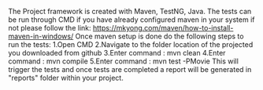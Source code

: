 The Project framework is created with Maven, TestNG, Java.
The tests can be run through CMD if you have already configured maven in your system if not please follow the link: https://mkyong.com/maven/how-to-install-maven-in-windows/
Once maven setup is done do the following steps to run the tests:
1.Open CMD
2.Navigate to the folder location of the projected you downloaded from github
3.Enter command :  mvn clean
4.Enter command :  mvn compile
5.Enter command :  mvn test -PMovie
This will trigger the tests and once tests are completed a report will be generated in "reports" folder within your project. 

